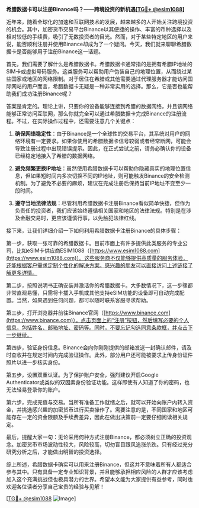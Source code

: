 **希腊数据卡可以注册Binance吗？——跨境投资的新机遇[[TG💪+ @esim1088](https://t.me/s/esim1088)]**

近年来，随着全球化的加速和互联网技术的发展，越来越多的人开始关注跨境投资的机会。其中，加密货币交易平台Binance以其便捷的操作、丰富的币种选择以及相对较低的手续费，吸引了无数投资者的目光。然而，对于某些特定地区的用户来说，能否顺利注册并使用Binance却成为了一个疑问。今天，我们就来聊聊希腊数据卡是否能够用于注册Binance这一话题。

首先，我们需要了解什么是希腊数据卡。希腊数据卡通常指的是拥有希腊IP地址的SIM卡或虚拟号码服务。这类服务可以帮助用户伪装自己的地理位置，从而绕过某些国家或地区的网络限制。对于居住在希腊或其他需要通过代理服务器才能访问国际网站的用户而言，希腊数据卡无疑是一种非常实用的选择。那么，它是否也能帮助我们成功注册Binance呢？

答案是肯定的。理论上讲，只要你的设备能够连接到希腊的数据网络，并且该网络能够正常访问互联网，那么你就完全可以通过希腊数据卡完成Binance的注册流程。不过，在实际操作过程中，还需要注意几个关键点：

1. **确保网络稳定性**：由于Binance是一个全球性的交易平台，其系统对用户的网络环境有一定要求。如果你使用的希腊数据卡信号较弱或者经常断网，可能会导致注册过程中出现错误提示。因此，在正式尝试之前，请务必确认你的设备已经稳定地接入了希腊的数据网络。

2. **避免频繁更换IP地址**：虽然使用希腊数据卡可以帮助你隐藏真实的地理位置信息，但如果短时间内多次切换不同的IP地址，则可能触发Binance的安全检测机制。为了避免不必要的麻烦，建议在完成注册后保持当前IP地址不变至少一段时间。

3. **遵守当地法律法规**：尽管利用希腊数据卡注册Binance看似简单快捷，但作为负责任的投资者，我们应该始终遵循相关国家和地区的法律法规。特别是在涉及金融交易时，更应该谨慎行事，以免触犯法律红线。

接下来，让我们详细介绍一下如何利用希腊数据卡注册Binance的具体步骤：

第一步，获取一张可靠的希腊数据卡。目前市面上有许多提供此类服务的专业公司，比如eSIM卡供应商ESIM1088（[https://www.esim1088.com](https://www.esim1088.com)）。这些服务商不仅能够提供高质量的服务体验，还能根据客户需求定制个性化的解决方案。感兴趣的朋友可以直接访问上述链接了解更多详情。

第二步，按照说明书正确安装并激活你的希腊数据卡。大多数情况下，这一步骤都非常直观易懂，只需将卡插入手机或其他支持eSIM功能的设备即可自动完成配置。当然，如果遇到任何问题，都可以随时联系客服寻求帮助。

第三步，打开浏览器并前往Binance官网（[https://www.binance.com](https://www.binance.com)）。点击页面上的“注册”按钮，然后填写必要的个人信息，包括姓名、邮箱地址、密码等。同时，不要忘记勾选同意条款框，并点击下一步继续。

第四步，验证身份信息。Binance会向你刚刚提供的邮箱发送一封确认邮件，请及时查收并在规定时间内完成验证操作。此外，部分用户还可能被要求上传身份证件照片以进一步核实身份。

第五步，设置双重认证。为了保护账户安全，强烈建议开启Google Authenticator或类似的双因素身份验证功能。这样即使有人知道了你的密码，也无法轻易登录你的账户。

第六步，完成充值与交易。当所有准备工作就绪之后，就可以开始向账户内转入资金，并挑选感兴趣的加密货币进行买卖操作了。需要注意的是，不同国家和地区可能存在一定的资金限额及手续费差异，因此在做出决策前一定要仔细阅读相关规定。

最后，提醒大家一句：无论采用何种方式注册Binance，都必须树立正确的投资观念。加密货币市场波动性较大，风险较高，切勿盲目跟风追涨杀跌。只有经过充分研究分析之后，才能做出明智的投资选择。

综上所述，希腊数据卡确实可以用来注册Binance，但这并不意味着所有人都适合参与其中。只有具备一定专业知识背景，并且能够承担相应风险的人群才应该考虑加入这个充满挑战但也极具潜力的世界。希望本文能为大家提供有益参考，同时也欢迎各位读者分享自己宝贵的经验与见解！

[[TG💪+ @esim1088](https://t.me/s/esim1088) ![Image](https://i.postimg.cc/4NQfJmqS/Snipaste-2025-05-13-00-14-12.png)]